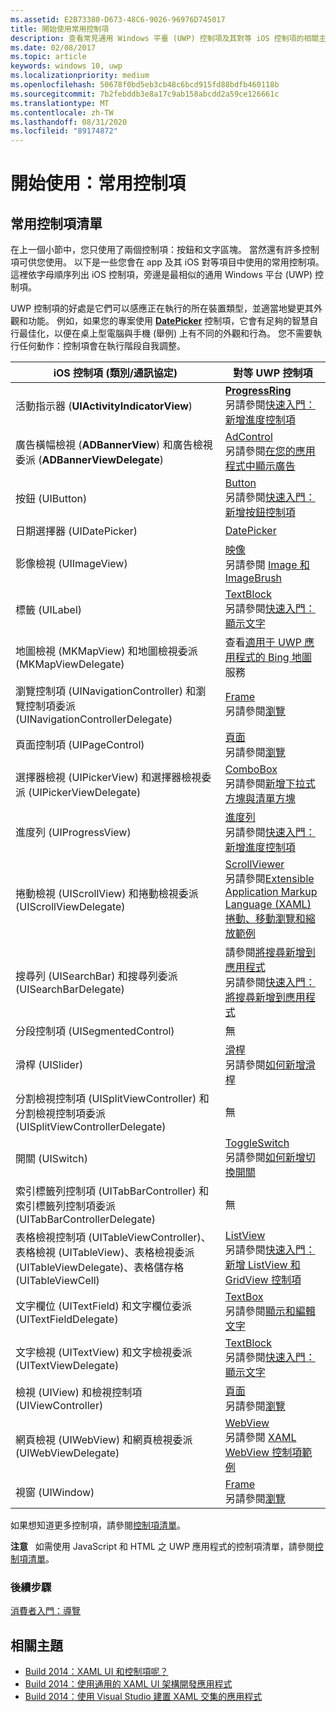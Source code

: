 ```yaml
---
ms.assetid: E2B73380-D673-48C6-9026-96976D745017
title: 開始使用常用控制項
description: 查看常見通用 Windows 平臺 (UWP) 控制項及其對等 iOS 控制項的相關主題連結清單。
ms.date: 02/08/2017
ms.topic: article
keywords: windows 10, uwp
ms.localizationpriority: medium
ms.openlocfilehash: 50678f0bd5eb3cb48c6bcd915fd88bdfb460118b
ms.sourcegitcommit: 7b2febddb3e8a17c9ab158abcdd2a59ce126661c
ms.translationtype: MT
ms.contentlocale: zh-TW
ms.lasthandoff: 08/31/2020
ms.locfileid: "89174872"
---
```

# <a name="getting-started-common-controls"></a>開始使用：常用控制項


## <a name="common-controls-list"></a>常用控制項清單

在上一個小節中，您只使用了兩個控制項：按鈕和文字區塊。 當然還有許多控制項可供您使用。 以下是一些您會在 app 及其 iOS 對等項目中使用的常用控制項。 這裡依字母順序列出 iOS 控制項，旁邊是最相似的通用 Windows 平台 (UWP) 控制項。

UWP 控制項的好處是它們可以感應正在執行的所在裝置類型，並適當地變更其外觀和功能。 例如，如果您的專案使用 [**DatePicker**](/previous-versions/windows/apps/br211681(v=win.10)) 控制項，它會有足夠的智慧自行最佳化，以便在桌上型電腦與手機 (舉例) 上有不同的外觀和行為。 您不需要執行任何動作：控制項會在執行階段自我調整。

| iOS 控制項 (類別/通訊協定) | 對等 UWP 控制項 |
|------------------------------|--------------------------------------|
| 活動指示器 (**UIActivityIndicatorView**) | [**ProgressRing**](/uwp/api/Windows.UI.Xaml.Controls.ProgressRing) <br/> 另請參閱[快速入門：新增進度控制項](/previous-versions/windows/apps/hh780651(v=win.10)) |
| 廣告橫幅檢視 (**ADBannerView**) 和廣告檢視委派 (**ADBannerViewDelegate**) | [AdControl](/uwp/api/microsoft.advertising.winrt.ui.adcontrol) <br/> 另請參閱[在您的應用程式中顯示廣告](../monetize/display-ads-in-your-app.md) |
| 按鈕 (UIButton) | [Button](/uwp/api/Windows.UI.Xaml.Controls.Button) <br/> 另請參閱[快速入門：新增按鈕控制項](/previous-versions/windows/apps/jj153346(v=win.10)) |
| 日期選擇器 (UIDatePicker) | [DatePicker](/previous-versions/windows/apps/br211681(v=win.10)) |
| 影像檢視 (UIImageView) | [映像](/uwp/api/Windows.UI.Xaml.Controls.Image) <br/> 另請參閱 [Image 和 ImageBrush](../design/controls-and-patterns/images-imagebrushes.md) |
| 標籤 (UILabel) | [TextBlock](/uwp/api/Windows.UI.Xaml.Controls.TextBlock) <br/> 另請參閱[快速入門：顯示文字](/previous-versions/windows/apps/hh700392(v=win.10)) |
| 地圖檢視 (MKMapView) 和地圖檢視委派 (MKMapViewDelegate) | 查看[適用于 UWP 應用程式的 Bing 地圖](/previous-versions/windows/apps/dn642089(v=win.10))服務 |
| 瀏覽控制項 (UINavigationController) 和瀏覽控制項委派 (UINavigationControllerDelegate) | [Frame](/uwp/api/Windows.UI.Xaml.Controls.Frame) <br/> 另請參閱[瀏覽](../design/basics/navigation-basics.md) |
| 頁面控制項 (UIPageControl) | [頁面](/uwp/api/Windows.UI.Xaml.Controls.Page) <br/> 另請參閱[瀏覽](../design/basics/navigation-basics.md) |
| 選擇器檢視 (UIPickerView) 和選擇器檢視委派 (UIPickerViewDelegate) | [ComboBox](/uwp/api/Windows.UI.Xaml.Controls.ComboBox) <br/> 另請參閱[新增下拉式方塊與清單方塊](/previous-versions/windows/apps/hh780616(v=win.10)) |
| 進度列 (UIProgressView) | [進度列](/uwp/api/Windows.UI.Xaml.Controls.ProgressBar) <br/> 另請參閱[快速入門：新增進度控制項](/previous-versions/windows/apps/hh780651(v=win.10)) |
| 捲動檢視 (UIScrollView) 和捲動檢視委派 (UIScrollViewDelegate) | [ScrollViewer](/uwp/api/Windows.UI.Xaml.Controls.ScrollViewer) <br/>  另請參閱[Extensible Application Markup Language (XAML) 捲動、移動瀏覽和縮放範例](https://github.com/microsoftarchive/msdn-code-gallery-microsoft/tree/411c271e537727d737a53fa2cbe99eaecac00cc0/Official%20Windows%20Platform%20Sample/Windows%208%20app%20samples/%5BC%23%5D-Windows%208%20app%20samples/C%23/Windows%208%20app%20samples/XAML%20scrolling%2C%20panning%2C%20and%20zooming%20sample%20(Windows%208)) |
| 搜尋列 (UISearchBar) 和搜尋列委派 (UISearchBarDelegate) | 請參閱[將搜尋新增到應用程式](/previous-versions/windows/apps/jj130767(v=win.10)) <br/>  另請參閱[快速入門：將搜尋新增到應用程式](/previous-versions/windows/apps/hh868180(v=win.10)) |
| 分段控制項 (UISegmentedControl) | 無 |
| 滑桿 (UISlider) | [滑桿](/uwp/api/Windows.UI.Xaml.Controls.Slider) <br/>  另請參閱[如何新增滑桿](/previous-versions/windows/apps/hh868197(v=win.10)) |
| 分割檢視控制項 (UISplitViewController) 和分割檢視控制項委派 (UISplitViewControllerDelegate) | 無 |
| 開關 (UISwitch) | [ToggleSwitch](/uwp/api/Windows.UI.Xaml.Controls.ToggleSwitch) <br/>  另請參閱[如何新增切換開關](/previous-versions/windows/apps/hh868198(v=win.10)) |
| 索引標籤列控制項 (UITabBarController) 和索引標籤列控制項委派 (UITabBarControllerDelegate) | 無 |
| 表格檢視控制項 (UITableViewController)、表格檢視 (UITableView)、表格檢視委派 (UITableViewDelegate)、表格儲存格 (UITableViewCell) | [ListView](/uwp/api/Windows.UI.Xaml.Controls.ListView) <br/>  另請參閱[快速入門：新增 ListView 和 GridView 控制項](/previous-versions/windows/apps/hh780650(v=win.10)) |
| 文字欄位 (UITextField) 和文字欄位委派 (UITextFieldDelegate) | [TextBox](/uwp/api/Windows.UI.Xaml.Controls.TextBox) <br/>  另請參閱[顯示和編輯文字](../design/controls-and-patterns/text-controls.md) |
| 文字檢視 (UITextView) 和文字檢視委派 (UITextViewDelegate) | [TextBlock](/uwp/api/Windows.UI.Xaml.Controls.TextBlock) <br/>  另請參閱[快速入門：顯示文字](/previous-versions/windows/apps/hh700392(v=win.10)) |
| 檢視 (UIView) 和檢視控制項 (UIViewController) | [頁面](/uwp/api/Windows.UI.Xaml.Controls.Page) <br/>  另請參閱[瀏覽](../design/basics/navigation-basics.md) |
| 網頁檢視 (UIWebView) 和網頁檢視委派 (UIWebViewDelegate) | [WebView](/uwp/api/Windows.UI.Xaml.Controls.WebView) <br/>  另請參閱 [XAML WebView 控制項範例](https://github.com/microsoftarchive/msdn-code-gallery-microsoft/tree/411c271e537727d737a53fa2cbe99eaecac00cc0/Official%20Windows%20Platform%20Sample/Windows%208%20app%20samples/%5BC%23%5D-Windows%208%20app%20samples/C%23/Windows%208%20app%20samples/XAML%20WebView%20control%20sample%20(Windows%208)) |
| 視窗 (UIWindow) | [Frame](/uwp/api/Windows.UI.Xaml.Controls.Frame) <br/>  另請參閱[瀏覽](../design/basics/navigation-basics.md) |

如果想知道更多控制項，請參閱[控制項清單](../design/controls-and-patterns/index.md)。

**注意**   如需使用 JavaScript 和 HTML 之 UWP 應用程式的控制項清單，請參閱[控制項清單](/previous-versions/windows/apps/hh465453(v=win.10))。

### <a name="next-step"></a>後續步驟

[消費者入門：導覽](getting-started-navigation.md)

## <a name="related-topics"></a>相關主題

* [Build 2014：XAML UI 和控制項呢？](https://channel9.msdn.com/Events/Build/2014/2-516)
* [Build 2014：使用通用的 XAML UI 架構開發應用程式](https://channel9.msdn.com/Events/Build/2014/2-507)
* [Build 2014：使用 Visual Studio 建置 XAML 交集的應用程式](https://channel9.msdn.com/Events/Build/2014/3-591)